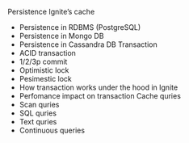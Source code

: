 Persistence Ignite’s cache
* Persistence in RDBMS (PostgreSQL)
* Persistence in Mongo DB
* Persistence in Cassandra DB
Transaction
* ACID transaction
* 1/2/3p commit
* Optimistic lock
* Pesimestic lock
* How transaction works under the hood in Ignite
* Perfomance impact on transaction
Cache quries
* Scan quries
* SQL quries
* Text quries
* Continuous queries